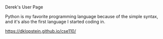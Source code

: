 Derek's User Page

Python is my favorite programming language because of the simple syntax, and it's also the first language I started coding in.

https://dklopstein.github.io/cse110/